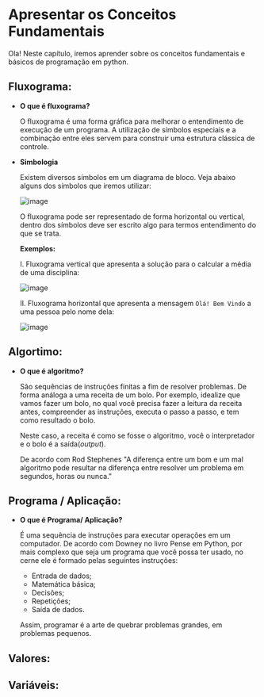 # Apresentar os Conceitos Fundamentais
Ola! Neste capítulo, iremos aprender sobre os conceitos fundamentais e básicos de programação em python.


## Fluxograma:

* **O que é fluxograma?**

  O fluxograma é uma forma gráfica para melhorar o entendimento de execução de um programa. A utilização de símbolos especiais e a combinação entre eles servem para construir uma estrutura clássica de controle.
    
* **Simbologia**

  Existem diversos símbolos em um diagrama de bloco. Veja abaixo alguns dos símbolos que iremos utilizar:

  ![image](https://github.com/ClaudioLuan/PythonBasico/assets/103973628/19c8290d-95d4-45d4-adde-3a46868f8f6d)


  O fluxograma pode ser representado de forma horizontal ou vertical, dentro dos símbolos deve ser escrito algo para termos entendimento do que se trata. 

  **Exemplos:**

  I. Fluxograma vertical que apresenta a solução para o calcular a média de uma disciplina:

  ![image](https://github.com/ClaudioLuan/PythonBasico/assets/103973628/d151b6bd-6291-491c-9cd9-55cced72d9ef)

  II. Fluxograma horizontal que apresenta a mensagem ```Olá! Bem Vindo``` a uma pessoa pelo nome dela:

  ![image](https://github.com/ClaudioLuan/PythonBasico/assets/103973628/d44a9566-56da-4938-bbf8-ec2ee8910c8f)


## Algortimo:

* **O que é algoritmo?**
  
  São sequências de instruções finitas a fim de resolver problemas. De forma análoga a uma receita de um bolo.
  Por exemplo, idealize que vamos fazer um bolo, no qual você precisa fazer a leitura da receita antes, compreender as instruções, executa
  o passo a passo, e tem como resultado o bolo.

  Neste caso, a receita é como se fosse o algoritmo, você o interpretador e o bolo é a saída(*output*).

  De acordo com Rod Stephenes "A diferença entre um bom e um mal algoritmo pode resultar na diferença entre resolver um
  problema em segundos, horas ou nunca."
  

## Programa / Aplicação:

* **O que é Programa/ Aplicação?**

  É uma sequência de instruções para executar operações em um computador. De acordo com Downey no livro Pense em Python, por mais
  complexo que seja um programa que você possa ter usado, no cerne ele é formado pelas seguintes instruções:

    * Entrada de dados;
    * Matemática básica;
    * Decisões;
    * Repetições;
    * Saída de dados.

  Assim, programar é a arte de quebrar problemas grandes, em problemas pequenos.
  
## Valores:

## Variáveis:



